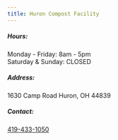 ```yaml
---
title: Huron Compost Facility
---
```

##### Hours:

Monday - Friday: 8am - 5pm\
Saturday & Sunday: CLOSED

##### Address:

1630 Camp Road Huron, OH 44839

##### Contact:

[419-433-1050](tel:419-433-1050)